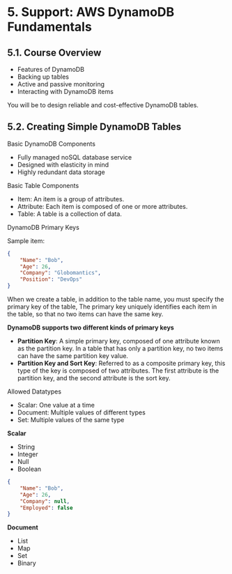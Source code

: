 # 5. Support: AWS DynamoDB Fundamentals

## 5.1. Course Overview
- Features of DynamoDB
- Backing up tables
- Active and passive monitoring
- Interacting with DynamoDB items

You will be to design reliable and cost-effective DynamoDB tables.

## 5.2. Creating Simple DynamoDB Tables

Basic DynamoDB Components
- Fully managed noSQL database service
- Designed with elasticity in mind
- Highly redundant data storage

Basic Table Components
- Item: An item is a group of attributes.
- Attribute: Each item is composed of one or more attributes.
- Table: A table is a collection of data.

DynamoDB Primary Keys

Sample item:
```json
{
    "Name": "Bob",
    "Age": 26,
    "Company": "Globomantics",
    "Position": "DevOps"
}
```

When we create a table, in addition to the table name, you must specify the primary key of the table, The primary key uniquely identifies each item in the table, so that no two items can have the same key.

**DynamoDB supports two different kinds of primary keys**
- **Partition Key**: A simple primary key, composed of one attribute known as the partition key. In a table that has only a partition key, no two items can have the same partition key value.
- **Partition Key and Sort Key**: Referred to as a composite primary key, this type of the key is composed of two attributes. The first attribute is the partition key, and the second attribute is the sort key.

Allowed Datatypes
- Scalar: One value at a time
- Document: Multiple values of different types
- Set: Multiple values of the same type

**Scalar**
- String
- Integer
- Null
- Boolean
```json
{
    "Name": "Bob",
    "Age": 26,
    "Company": null,
    "Employed": false
}
```

**Document**
- List
- Map
- Set
- Binary

